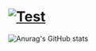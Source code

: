 # [![Test](https://yastatic.net/naydex/yandex-search/8eIz2DX38/14b217ORohHK/cuEHczFsJIZtMCYfnKkHmMn4cfZZKe5NKxttF87wAS8clRtwDQ8E9lmbnXgRMQsBG9E08Oh2GNZ2NkqWhdNg3kdw5gMwHHWTSURn2jl4c0zcnbGmaIhrKYtujDeOlIPqaZfYYo4cJ1XrjfofpqXuFJ7U8YEpQk4gg)](https://xn--80adbhf8aa.xn--p1ai/)

![Anurag's GitHub stats](https://github-readme-stats.vercel.app/api?username=walld3v&show_icons=true&theme=tokyonight)
